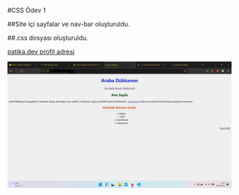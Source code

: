 #CSS Ödev 1

##Site içi sayfalar ve nav-bar oluşturuldu.

##.css dosyası oluşturuldu.

[patika.dev profil adresi](https://app.patika.dev/yucelikiz)

![Ana sayfa fotografı](sitefotografi.jpg)
